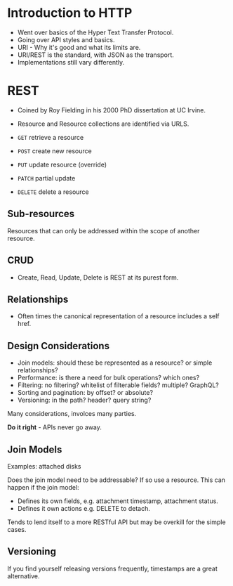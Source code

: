 # Introduction to HTTP

- Went over basics of the Hyper Text Transfer Protocol.
- Going over API styles and basics.
- URI - Why it's good and what its limits are.
- URI/REST is the standard, with JSON as the transport.
- Implementations still vary differently.

# REST

- Coined by Roy Fielding in his 2000 PhD dissertation at UC Irvine.
- Resource and Resource collections are identified via URLS.

- `GET` retrieve a resource
- `POST` create new resource
- `PUT` update resource (override)
- `PATCH` partial update
- `DELETE` delete a resource

## Sub-resources

Resources that can only be addressed within the scope of another resource.

## CRUD

- Create, Read, Update, Delete is REST at its purest form.

## Relationships

- Often times the canonical representation of a resource includes a self href.

## Design Considerations

- Join models: should these be represented as a resource? or simple relationships?
- Performance: is there a need for bulk operations? which ones?
- Filtering: no filtering? whitelist of filterable fields? multiple? GraphQL?
- Sorting and pagination: by offset? or absolute?
- Versioning: in the path? header? query string?

Many considerations, involces many parties.

**Do it right** - APIs never go away.

## Join Models

Examples: attached disks

Does the join model need to be addressable? If so use a resource. This can happen if the join model:

- Defines its own fields, e.g. attachment timestamp, attachment status.
- Defines it own actions e.g. DELETE to detach.

Tends to lend itself to a more RESTful API but may be overkill for the simple cases.

## Versioning

If you find yourself releasing versions frequently, timestamps are a great alternative.
